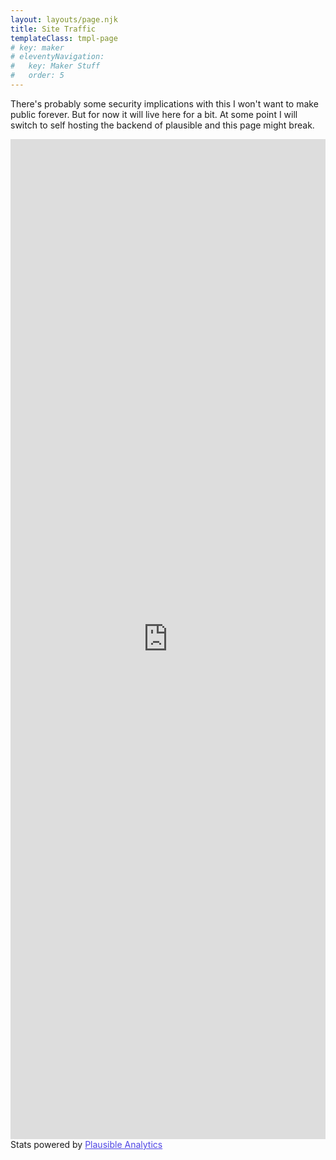 ```yaml
---
layout: layouts/page.njk
title: Site Traffic
templateClass: tmpl-page
# key: maker
# eleventyNavigation:
#   key: Maker Stuff
#   order: 5
---
```


There's probably some security implications with this I won't want to make public forever. But for now it will live here for a bit. At some point I will switch to self hosting the backend of plausible and this page might break.

<iframe plausible-embed src="https://plausible.io/share/nickjantz.com?auth=cKHYGDzDStfHdjDy2BCgM&embed=true&theme=system&background=transparent" scrolling="no" frameborder="0" loading="lazy" style="width: 1px; min-width: 100%; height: 1600px;"></iframe>
<div style="font-size: 14px; padding-bottom: 14px;">Stats powered by <a target="_blank" style="color: #4F46E5; text-decoration: underline;" href="https://plausible.io">Plausible Analytics</a></div>
<script async src="https://plausible.io/js/embed.host.js"></script>